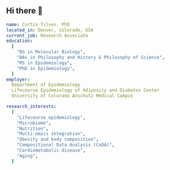 ## Hi there 👋

<!--
**ctilves/ctilves** is a ✨ _special_ ✨ repository because its `README.md` (this file) appears on your GitHub profile.

Here are some ideas to get you started:

- 🔭 I’m currently working on ...
- 🌱 I’m currently learning ...
- 👯 I’m looking to collaborate on ...
- 🤔 I’m looking for help with ...
- 💬 Ask me about ...
- 📫 How to reach me: ...
- 😄 Pronouns: ...
- ⚡ Fun fact: ...
-->

```yaml
name: Curtis Tilves, PhD
located_in: Denver, Colorado, USA
current_job: Research Associate
education:
  [
    "BS in Molecular Biology",
    "BAs in Philosophy and History & Philosophy of Science",
    "MS in Epidemiology",
    "PhD in Epidemiology",
  ]
employer:
  Department of Epidemiology
  Lifecourse Epidemiology of Adiposity and Diabetes Center
  University of Colorado Anschutz Medical Campus

research_interests:
  [
    "Lifecourse epidemiology",
    "Microbiome",
    "Nutrition",
    "Multi-omics integration",
    "Obesity and body composition",
    "Compositional Data Analysis (CoDA)",
    "Cardiometabolic disease",
    "Aging",
  ]


```

